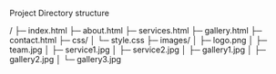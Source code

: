 Project Directory structure 

/
├─ index.html
├─ about.html
├─ services.html
├─ gallery.html
├─ contact.html
├─ css/
│   └─ style.css
├─ images/
│   ├─ logo.png
│   ├─ team.jpg
│   ├─ service1.jpg
│   ├─ service2.jpg
│   ├─ gallery1.jpg
│   ├─ gallery2.jpg
│   └─ gallery3.jpg
